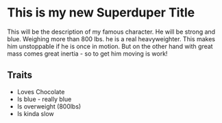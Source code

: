 # This is my new Superduper Title

This will be the description of my famous character. He will be strong and blue. Weighing more than 800 lbs. he is a real heavyweighter. This makes him unstoppable if he is once in motion. But on the other hand with great mass comes great inertia - so to get him moving is work!

## Traits

* Loves Chocolate
* Is blue - really blue
* Is overweight (800lbs)
* Is kinda slow

